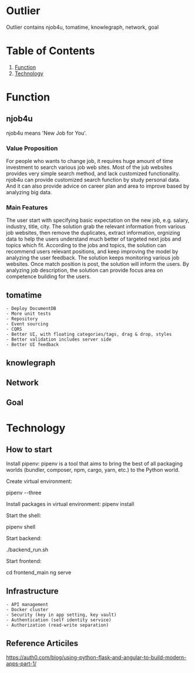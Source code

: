 # Outlier

Outlier contains njob4u, tomatime, knowlegraph, network, goal

# Table of Contents
1. [Function](#Function)
2. [Technology](#Technology)

# Function
## njob4u

njob4u means 'New Job for You'. 

### Value Proposition
For people who wants to change job, it requires huge amount of time investment to search various job web sites. Most of the jub websites provides very simple search method, and lack customized functionality.
njob4u can provide customized search function by study personal data. And it can also provide advice on career plan and area to improve based by analyzing big data.

### Main Features
The user start with specifying basic expectation on the new job, e.g. salary, industry, title, city. The solution grab the relevant information from various job websites, then remove the duplicates, extract information, orgnizing data to help the users understand much better of targeted next jobs and topics which fit. 
According to the jobs and topics, the solution can recommend users relevant positions, and keep improving the model by analyzing the user feedback. 
The solution keeps monitoring various job websites. Once match position is post, the solution will inform the users.
By analyzing job description, the solution can provide focus area on competence building for the users.

## tomatime
    - Deploy DocumentDB
    - More unit tests
    - Repository
    - Event sourcing
    - CQRS
    - Better UI, with floating categories/tags, drag & drop, styles
    - Better validation includes server side
    - Better UI feedback

## knowlegraph

## Network

## Goal

# Technology

## How to start

Install pipenv: pipenv is a tool that aims to bring the best of all packaging worlds (bundler, composer, npm, cargo, yarn, etc.) to the Python world.

Create virtual environment:

pipenv --three

Install packages in virtual environment:
pipenv install

Start the shell:

pipenv shell

Start backend:

./backend_run.sh

Start frontend:

cd frontend_main
ng serve

## Infrastructure

    - API management
    - Docker cluster
    - Security (key in app setting, key vault)
    - Authentication (self identity service)
    - Authorization (read-write separation)

## Reference Articiles

https://auth0.com/blog/using-python-flask-and-angular-to-build-modern-apps-part-1/

